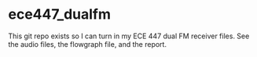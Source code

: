 # ece447_dualfm
This git repo exists so I can turn in my ECE 447 dual FM receiver files.  See the audio files, the flowgraph file, and the report.
